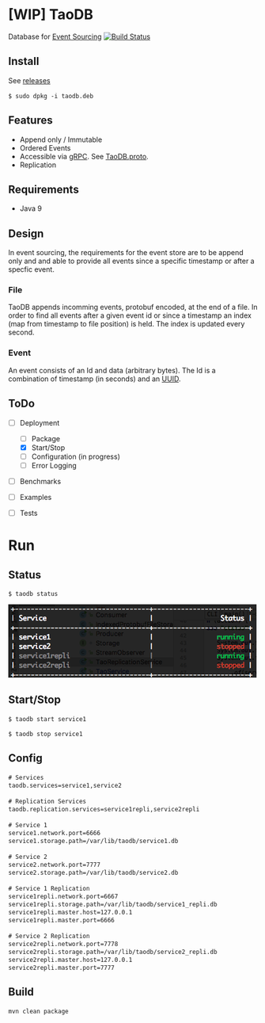 # [WIP] TaoDB
Database for [Event Sourcing](https://www.google.de/search?q=event+sourcing)
[![Build Status](https://travis-ci.org/puddingspudding/taoDB.svg?branch=master)](https://travis-ci.org/puddingspudding/taoDB)

## Install
See [releases](https://github.com/puddingspudding/taoDB/releases)
```
$ sudo dpkg -i taodb.deb
```

## Features
- Append only / Immutable
- Ordered Events
- Accessible via [gRPC](https://grpc.io). See [TaoDB.proto](https://github.com/puddingspudding/taoDB/blob/master/src/main/proto/).
- Replication

## Requirements
- Java 9

## Design
In event sourcing, the requirements for the event store are to be append only and and able to provide all events since a specific timestamp or after a specfic event.

### File
TaoDB appends incomming events, protobuf encoded, at the end of a file.
In order to find all events after a given event id or since a timestamp an index (map from timestamp to file position) is held. The index is updated every second.

### Event
An event consists of an Id and data (arbitrary bytes). The Id is a combination of timestamp (in seconds) and an [UUID](https://en.wikipedia.org/wiki/Universally_unique_identifier).


## ToDo
- [ ] Deployment
  - [ ] Package
  - [x] Start/Stop
  - [ ] Configuration (in progress)
  - [ ] Error Logging
- [ ] Benchmarks
- [ ] Examples
- [ ] Tests


# Run

## Status
```
$ taodb status
```

![status](https://github.com/puddingspudding/taoDB/raw/master/docs/status.png)

## Start/Stop
```
$ taodb start service1
```
```
$ taodb stop service1
```



## Config
```
# Services
taodb.services=service1,service2

# Replication Services
taodb.replication.services=service1repli,service2repli

# Service 1
service1.network.port=6666
service1.storage.path=/var/lib/taodb/service1.db

# Service 2
service2.network.port=7777
service2.storage.path=/var/lib/taodb/service2.db

# Service 1 Replication
service1repli.network.port=6667
service1repli.storage.path=/var/lib/taodb/service1_repli.db
service1repli.master.host=127.0.0.1
service1repli.master.port=6666

# Service 2 Replication
service2repli.network.port=7778
service2repli.storage.path=/var/lib/taodb/service2_repli.db
service2repli.master.host=127.0.0.1
service2repli.master.port=7777
```

## Build
```
mvn clean package
```


